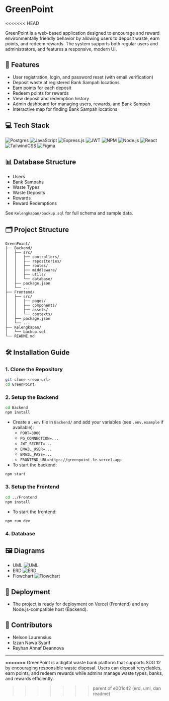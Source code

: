 # GreenPoint
<<<<<<< HEAD

GreenPoint is a web-based application designed to encourage and reward environmentally friendly behavior by allowing users to deposit waste, earn points, and redeem rewards. The system supports both regular users and administrators, and features a responsive, modern UI.

## 🌱 Features
- User registration, login, and password reset (with email verification)
- Deposit waste at registered Bank Sampah locations
- Earn points for each deposit
- Redeem points for rewards
- View deposit and redemption history
- Admin dashboard for managing users, rewards, and Bank Sampah
- Interactive map for finding Bank Sampah locations

## 💻 Tech Stack

![Postgres](https://img.shields.io/badge/Postgres-4169E1?style=for-the-badge&logo=postgresql&logoColor=white)
![JavaScript](https://img.shields.io/badge/JavaScript-F7DF1E?style=for-the-badge&logo=javascript&logoColor=black)
![Express.js](https://img.shields.io/badge/Express.js-404D59?style=for-the-badge&logo=express&logoColor=white)
![JWT](https://img.shields.io/badge/JWT-black?style=for-the-badge&logo=JSON%20web%20tokens)
![NPM](https://img.shields.io/badge/NPM-CB3837?style=for-the-badge&logo=npm&logoColor=white)
![Node.js](https://img.shields.io/badge/Node.js-339933?style=for-the-badge&logo=node.js&logoColor=white)
![React](https://img.shields.io/badge/React-20232A?style=for-the-badge&logo=react&logoColor=61DAFB)
![TailwindCSS](https://img.shields.io/badge/TailwindCSS-06B6D4?style=for-the-badge&logo=tailwindcss&logoColor=white)
![Figma](https://img.shields.io/badge/Figma-F24E1E?style=for-the-badge&logo=figma&logoColor=white)

## 📊 Database Structure
- Users
- Bank Sampahs
- Waste Types
- Waste Deposits
- Rewards
- Reward Redemptions

See `Kelengkapan/backup.sql` for full schema and sample data.

## 🗂️ Project Structure
```
GreenPoint/
├── Backend/
│   ├── src/
│   │   ├── controllers/
│   │   ├── repositories/
│   │   ├── routes/
│   │   ├── middleware/
│   │   ├── utils/
│   │   └── database/
│   ├── package.json
│   └── ...
├── Frontend/
│   ├── src/
│   │   ├── pages/
│   │   ├── components/
│   │   ├── assets/
│   │   └── contexts/
│   ├── package.json
│   └── ...
├── Kelengkapan/
│   └── backup.sql
└── README.md
```

## 🛠️ Installation Guide

### 1. Clone the Repository
```sh
git clone <repo-url>
cd GreenPoint
```

### 2. Setup the Backend
```sh
cd Backend
npm install
```
- Create a `.env` file in `Backend/` and add your variables (see `.env.example` if available):
  - `PORT=3000`
  - `PG_CONNECTION=...`
  - `JWT_SECRET=...`
  - `EMAIL_USER=...`
  - `EMAIL_PASS=...`
  - `FRONTEND_URL=https://greenpoint-fe.vercel.app`
- To start the backend:
```sh
npm start
```

### 3. Setup the Frontend
```sh
cd ../Frontend
npm install
```
- To start the frontend:
```sh
npm run dev
```

### 4. Database
## 🖼️ Diagrams
- UML
![UML](https://i.ibb.co/gZq2XPF6/Untitled-5.png)
- ERD
![ERD](https://i.ibb.co/Mxs69hH3/erd.png)
- Flowchart
![Flowchart](https://hackmd.io/_uploads/r11o6Xqbxg.jpg)

## 🚀 Deployment
- The project is ready for deployment on Vercel (Frontend) and any Node.js-compatible host (Backend).

## 👥 Contributors
- Nelson Laurensius
- Izzan Nawa Syarif
- Reyhan Ahnaf Deannova

---


=======
GreenPoint is a digital waste bank platform that supports SDG 12 by encouraging responsible waste disposal. Users can deposit recyclables, earn points, and redeem rewards while admins manage waste types, banks, and rewards efficiently.
>>>>>>> parent of e001c42 (erd, uml, dan readme)
